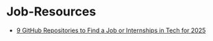 # Job-Resources

* [9 GitHub Repositories to Find a Job or Internships in Tech for 2025](https://dev.to/madza/9-github-repositories-to-find-a-job-or-internships-in-tech-for-2025-194m?ref=dailydev)
